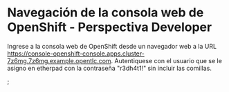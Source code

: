 # Navegación de la consola web de OpenShift - Perspectiva Developer

Ingrese a la consola web de OpenShift desde un navegador web a la URL https://console-openshift-console.apps.cluster-7z6mg.7z6mg.example.opentlc.com. Autentiquese con el usuario que se le asigno en etherpad con la contraseña "r3dh4t1!" sin incluir las comillas.

;


